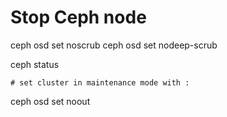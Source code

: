 # Stop Ceph node

ceph osd set noscrub
ceph osd set nodeep-scrub

ceph status

    # set cluster in maintenance mode with :

ceph osd set noout
